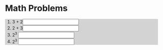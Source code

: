 

<!DOCTYPE html>
<html lang="en">
<head>
<meta charset="UTF-8">
<link rel="apple-touch-icon" type="image/png" href="https://static.codepen.io/assets/favicon/apple-touch-icon-5ae1a0698dcc2402e9712f7d01ed509a57814f994c660df9f7a952f3060705ee.png" />
<meta name="apple-mobile-web-app-title" content="CodePen">
<link rel="shortcut icon" type="image/x-icon" href="https://static.codepen.io/assets/favicon/favicon-aec34940fbc1a6e787974dcd360f2c6b63348d4b1f4e06c77743096d55480f33.ico" />
<link rel="mask-icon" type="" href="https://static.codepen.io/assets/favicon/logo-pin-8f3771b1072e3c38bd662872f6b673a722f4b3ca2421637d5596661b4e2132cc.svg" color="#111" />
<title>CodePen - 2025-4</title>
<style>
body {
 background-image: url("https://scx1.b-cdn.net/csz/news/800/2019/howtoovercom.jpg");
}
  ol{
  background:lightgrey;
}

.correct{
  background:green;
}

.incorrect{
  background:red;
}
</style>
</head>
<body translate="no">
<h1>Math Problems</h1>
<ol>
<li>3 + 2<input data-correct="5"></li>
<li>2 + 3<input data-correct="5"></li>
<li>2<sup>3</sup> <input data-correct="8"></li>
<li>2<sup>3</sup> <input data-correct="8"></li>
</ol>
<script src='https://cdnjs.cloudflare.com/ajax/libs/jquery/3.4.1/jquery.min.js'></script>
<script id="rendered-js">
console.clear();
console.log("hello universe!")

$("input").change(onChange);

function onChange(evt){
  
 let correct= $(this).data("correct");
  let response = $(this).val();
  console.log(correct,response)
  if(correct == response){
    console.log("answer correct")
    $(this).removeClass("incorrect").addClass("correct");
  } else{
    console.log("answer incorrect");
     $(this).removeClass("correct").addClass("incorrect");

  }
  
}
    </script>
</body>
</html>

